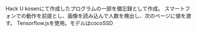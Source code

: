 Hack U kosenにて作成したプログラムの一部を備忘録として作成。
スマートフォンでの動作を前提とし、画像を読み込んで人数を検出し、次のページに値を渡す。
Tensorflow.jsを使用。モデルはcocoSSD
